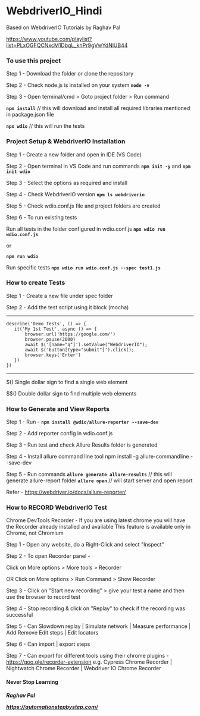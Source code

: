 # WebdriverIO_Hindi

Based on WebdriverIO Tutorials by Raghav Pal 

https://www.youtube.com/playlist?list=PLxOGFQCNxcM1DbqL_khPr9gVwYdNlUB44

### To use this project

Step 1 - Download the folder or clone the repository

Step 2 - Check node.js is installed on your system  **`node -v`**

Step 3 - Open terminal/cmd > Goto project folder > Run command 

**`npm install`**	// this will download and install all required libraries mentioned in package.json file

**`npx wdio`**		// this will run the tests


### Project Setup & WebdriverIO Installation

Step 1 - Create a new folder and open in IDE (VS Code)

Step 2 - Open terminal in VS Code and run commands  	**`npm init -y`**  and  **`npm init wdio`**
                          
Step 3 - Select the options as required and install

Step 4 - Check WebdriverIO version 					**`npm ls webdriverio`**

Step 5 - Check wdio.conf.js file and project folders are created

Step 6 - To run existing tests

Run all tests in the folder configured in wdio.conf.js 	**`npx wdio run wdio.conf.js`**

or

**`npm run wdio`**

Run specific tests	 **`npx wdio run wdio.conf.js --spec test1.js`**



### How to create Tests

Step 1 - Create a new file under spec folder

Step 2 - Add the test script using it block (mocha)	

***
```
describe('Demo Tests', () => {
   it('My 1st Test', async () => {
       browser.url('https://google.com/')
       browser.pause(2000)
       await $('[name="q"]').setValue("WebdriverIO");
       await $('button[type="submit"]').click();
       browser.keys('Enter')
   })
})
```
***

$()   Single dollar sign to find a single web element

$$() Double dollar sign to find multiple web elements



### How to Generate and View Reports

Step 1 - Run - **`npm install @wdio/allure-reporter --save-dev`**

Step 2 - Add reporter config in wdio.conf.js

Step 3 - Run test and check Allure Results folder is generated

Step 4 - Install allure command line tool  npm install -g allure-commandline --save-dev

Step 5 - Run commands
		**`allure generate allure-results`**	// this will generate allure-report folder
		**`allure open`**			// will start server and open report

Refer - https://webdriver.io/docs/allure-reporter/



### How to RECORD WebdriverIO Test

Chrome DevTools Recorder - If you are using latest chrome  you will have the Recorder already installed and available   This feature is available only in Chrome, not Chromium


Step 1 - Open any website, do a Right-Click and select "Inspect"

Step 2 - To open Recorder panel - 

Click on More options       > More tools > Recorder

OR Click on More options      > Run Command > Show Recorder

Step 3 - Click on "Start new recording" > give your test a name and then use the browser to record test

Step 4 - Stop recording & click on "Replay" to check if the recording was successful 

Step 5 - Can Slowdown replay | Simulate network | Measure performance | Add Remove Edit steps | Edit locators

Step 6 - Can import | export steps

Step 7 - Can export for different tools using their chrome plugins - https://goo.gle/recorder-extension  e.g. 
Cypress Chrome Recorder  |  Nightwatch Chrome Recorder  |  Webdriver IO Chrome Recorder

#### Never Stop Learning
***Raghav Pal***

***https://automationstepbystep.com/***

